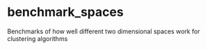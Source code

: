 # benchmark_spaces
Benchmarks of how well different two dimensional spaces work for clustering algorithms
